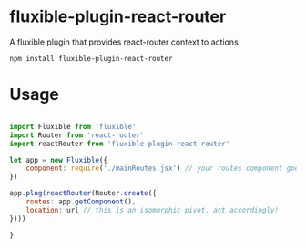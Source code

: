 fluxible-plugin-react-router
============================

A fluxible plugin that provides react-router context to actions

```
npm install fluxible-plugin-react-router 
```

# Usage

```javascript

import Fluxible from 'fluxible'
import Router from 'react-router'
import reactRouter from 'fluxible-plugin-react-router'

let app = new Fluxible({
    component: require('./mainRoutes.jsx') // your routes component goes here
})

app.plug(reactRouter(Router.create({
    routes: app.getComponent(),
    location: url // this is an isomorphic pivot, act accordingly!
})))

}

```
